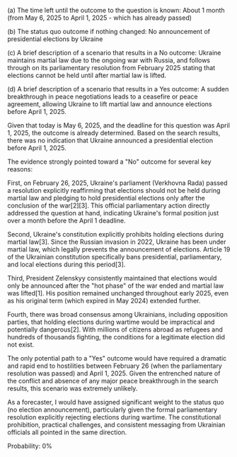 (a) The time left until the outcome to the question is known: About 1 month (from May 6, 2025 to April 1, 2025 - which has already passed)

(b) The status quo outcome if nothing changed: No announcement of presidential elections by Ukraine

(c) A brief description of a scenario that results in a No outcome: Ukraine maintains martial law due to the ongoing war with Russia, and follows through on its parliamentary resolution from February 2025 stating that elections cannot be held until after martial law is lifted.

(d) A brief description of a scenario that results in a Yes outcome: A sudden breakthrough in peace negotiations leads to a ceasefire or peace agreement, allowing Ukraine to lift martial law and announce elections before April 1, 2025.

Given that today is May 6, 2025, and the deadline for this question was April 1, 2025, the outcome is already determined. Based on the search results, there was no indication that Ukraine announced a presidential election before April 1, 2025.

The evidence strongly pointed toward a "No" outcome for several key reasons:

First, on February 26, 2025, Ukraine's parliament (Verkhovna Rada) passed a resolution explicitly reaffirming that elections should not be held during martial law and pledging to hold presidential elections only after the conclusion of the war[2][3]. This official parliamentary action directly addressed the question at hand, indicating Ukraine's formal position just over a month before the April 1 deadline.

Second, Ukraine's constitution explicitly prohibits holding elections during martial law[3]. Since the Russian invasion in 2022, Ukraine has been under martial law, which legally prevents the announcement of elections. Article 19 of the Ukrainian constitution specifically bans presidential, parliamentary, and local elections during this period[3].

Third, President Zelenskyy consistently maintained that elections would only be announced after the "hot phase" of the war ended and martial law was lifted[1]. His position remained unchanged throughout early 2025, even as his original term (which expired in May 2024) extended further.

Fourth, there was broad consensus among Ukrainians, including opposition parties, that holding elections during wartime would be impractical and potentially dangerous[2]. With millions of citizens abroad as refugees and hundreds of thousands fighting, the conditions for a legitimate election did not exist.

The only potential path to a "Yes" outcome would have required a dramatic and rapid end to hostilities between February 26 (when the parliamentary resolution was passed) and April 1, 2025. Given the entrenched nature of the conflict and absence of any major peace breakthrough in the search results, this scenario was extremely unlikely.

As a forecaster, I would have assigned significant weight to the status quo (no election announcement), particularly given the formal parliamentary resolution explicitly rejecting elections during wartime. The constitutional prohibition, practical challenges, and consistent messaging from Ukrainian officials all pointed in the same direction.

Probability: 0%